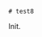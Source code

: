                                                                                                                                                                                                                                                                                                                                                                                                                                                                                                             # test8

Init.
